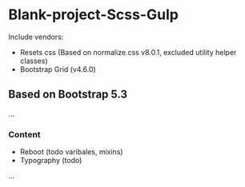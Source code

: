 # Blank-project-Scss-Gulp

Include vendors:
- Resets css (Based on normalize.css v8.0.1, excluded utility helper classes)
- Bootstrap Grid (v4.6.0)

## Based on Bootstrap 5.3

...

### Content
- Reboot (todo varibales, mixins)
- Typography (todo)

...
